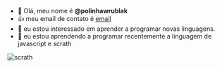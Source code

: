 - 👋 Olá, meu nome é **@polinhawrublak**
- 👍 meu email de contato é [email](poliana.wrublak@escola.pr.gov.br)
- 👀 eu estou interessado em aprender a programar novas linguagens.
- 🌱 eu estou aprendendo a programar recentemente a linguagem de javascript e scrath

![scrath](https://img.shields.io/badge/Scratch-4D97FF?style=for-the-badge&logo=Scratch&logoColor=white)
